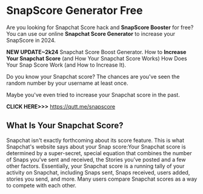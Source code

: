 # SnapScore Generator Free
Are you looking for Snapchat Score hack and **SnapScore Booster** for free? You can use our online **Snapchat Score Generator** to increase your SnapScore in 2024.

**NEW UPDATE~2k24** Snapchat Score Boost Generator. How to **Increase Your Snapchat Score** (and How Your Snapchat Score Works) How Does Your Snap Score Work (and How to Increase It).

Do you know your Snapchat score? The chances are you've seen the random number by your username at least once.

Maybe you've even tried to increase your Snapchat score in the past.

**CLICK HERE>>>** https://qutt.me/snapscore <br>

## What Is Your Snapchat Score?
Snapchat isn't exactly forthcoming about its score feature. This is what Snapchat's website says about your Snap score:Your Snapchat score is determined by a super-secret, special equation that combines the number of Snaps you’ve sent and received, the Stories you’ve posted and a few other factors.
Essentially, your Snapchat score is a running tally of your activity on Snapchat, including Snaps sent, Snaps received, users added, stories you send, and more. Many users compare Snapchat scores as a way to compete with each other.
